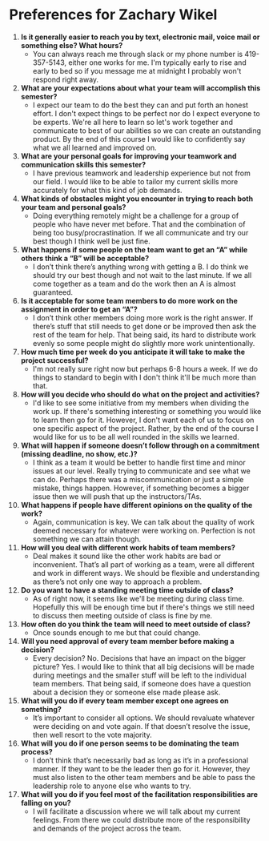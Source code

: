 # Preferences for Zachary Wikel

1. __Is it generally easier to reach you by text, electronic mail, voice mail or something else?  What hours?__ 
   * You can always reach me through slack or my phone number is 419-357-5143, either one works for me. I'm typically early to rise and early to bed so if you message me at midnight I probably won't respond right away.
1. __What are your expectations about what your team will accomplish this semester?__ 
   * I expect our team to do the best they can and put forth an honest effort. I don't expect things to be perfect nor do I expect everyone to be experts. We're all here to learn so let's work together and communicate to best of our abilities so we can create an outstanding product. By the end of this course I would like to confidently say what we all learned and improved on.
1. __What are your personal goals for improving your teamwork and communication skills this semester?__ 
   * I have previous teamwork and leadership experience but not from our field. I would like to be able to tailor my current skills more accurately for what this kind of job demands.
1. __What kinds of obstacles might you encounter in trying to reach both your team and personal goals?__ 
   * Doing everything remotely might be a challenge for a group of people who have never met before. That and the combination of being too busy/procrastination. If we all communicate and try our best though I think well be just fine.
1. __What happens if some people on the team want to get an “A” while others think a “B” will be acceptable?__ 
   * I don’t think there’s anything wrong with getting a B. I do think we should try our best though and not wait to the last minute. If we all come together as a team and do the work then an A is almost guaranteed.
1. __Is it acceptable for some team members to do more work on the assignment in order to get an “A”?__ 
   * I don’t think other members doing more work is the right answer. If there’s stuff that still needs to get done or be improved then ask the rest of the team for help. That being said, its hard to distribute work evenly so some people might do slightly more work unintentionally.
1. __How much time per week do you anticipate it will take to make the project successful?__ 
   * I'm not really sure right now but perhaps 6-8 hours a week. If we do things to standard to begin with I don't think it'll be much more than that.
1. __How will you decide who should do what on the project and activities?__ 
   * I'd like to see some initiative from my members when dividing the work up. If there's something interesting or something you would like to learn then go for it. However, I don't want each of us to focus on one specific aspect of the project. Rather, by the end of the course I would like for us to be all well rounded in the skills we learned.
1. __What will happen if someone doesn’t follow through on a commitment (missing deadline, no show, etc.)?__ 
   * I think as a team it would be better to handle first time and minor issues at our level. Really trying to communicate and see what we can do. Perhaps there was a miscommunication or just a simple mistake, things happen. However, if something becomes a bigger issue then we will push that up the instructors/TAs.
1. __What happens if people have different opinions on the quality of the work?__ 
   * Again, communication is key. We can talk about the quality of work deemed necessary for whatever were working on. Perfection is not something we can attain though.
1. __How will you deal with different work habits of team members?__ 
   * Deal makes it sound like the other work habits are bad or inconvenient. That’s all part of working as a team, were all different and work in different ways. We should be flexible and understanding as there’s not only one way to approach  a problem. 
1. __Do you want to have a standing meeting time outside of class?__ 
   * As of right now, it seems like we'll be meeting during class time. Hopefully this will be enough time but if there's things we still need to discuss then meeting outside of class is fine by me.
1. __How often do you think the team will need to meet outside of class?__ 
   * Once sounds enough to me but that could change.
1. __Will you need approval of every team member before making a decision?__ 
   * Every decision? No. Decisions that have an impact on the bigger picture? Yes. I would like to think that all big decisions will be made during meetings and the smaller stuff will be left to the individual team members. That being said, if someone does have a question about a decision they or someone else made please ask.
1. __What will you do if every team member except one agrees on something?__ 
   * It’s important to consider all options. We should revaluate whatever were deciding on and vote again. If that doesn’t resolve the issue, then well resort to the vote majority.
1. __What will you do if one person seems to be dominating the team process?__ 
   * I don’t think that’s necessarily bad as long as it’s in a professional manner. If they want to be the leader then go for it. However, they must also listen to the other team members and be able to pass the leadership role to anyone else who wants to try.
1. __What will you do if you feel most of the facilitation responsibilities are falling on you?__ 
   * I will facilitate a discussion where we will talk about my current feelings. From there we could distribute more of the responsibility and demands of the project across the team.
